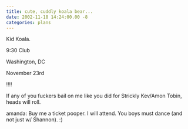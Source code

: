 ```yaml
---
title: cute, cuddly koala bear...
date: 2002-11-18 14:24:00.00 -8
categories: plans
---
```

Kid Koala.

9:30 Club

Washington, DC

November 23rd

!!!!

If any of you fuckers bail on me like you did for Strickly Kev/Amon Tobin, heads will roll.

amanda: Buy me a ticket pooper. I will attend. You boys must dance (and not just w/ Shannon). :)

